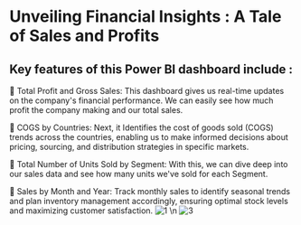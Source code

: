 # Unveiling Financial Insights : A Tale of Sales and Profits

## Key features of this Power BI dashboard include :

🔹 Total Profit and Gross Sales: This dashboard gives us real-time updates on the company's financial performance. We can easily see how much profit the company making and our total sales.

🔹 COGS by Countries: Next, it Identifies the cost of goods sold (COGS) trends across the countries, enabling us to make informed decisions about pricing, sourcing, and distribution strategies in specific markets.

🔹 Total Number of Units Sold by Segment: With this, we can dive deep into our sales data and see how many units we've sold for each Segment.

🔹 Sales by Month and Year: Track monthly sales to identify seasonal trends and plan inventory management accordingly, ensuring optimal stock levels and maximizing customer satisfaction.
![1](https://github.com/Rutujasalunke12/Power-BI/assets/102023809/40346931-941b-44df-9e53-61e4da4717c5)
\n
![3](https://github.com/Rutujasalunke12/Power-BI/assets/102023809/22d472ed-2d00-4c37-805a-8ca85754e16f)
